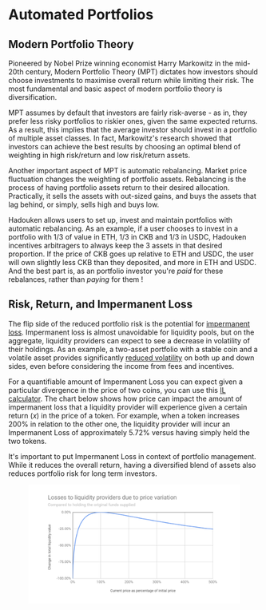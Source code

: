 # Automated Portfolios

## Modern Portfolio Theory

Pioneered by Nobel Prize winning economist Harry Markowitz in the mid-20th century, Modern Portfolio Theory (MPT) dictates how investors should choose investments to maximise overall return while limiting their risk. The most fundamental and basic aspect of modern portfolio theory is diversification.

MPT assumes by default that investors are fairly risk-averse - as in, they prefer less risky portfolios to riskier ones, given the same expected returns. As a result, this implies that the average investor should invest in a portfolio of multiple asset classes. In fact, Markowitz's research showed that investors can achieve the best results by choosing an optimal blend of weighting in high risk/return and low risk/return assets.

Another important aspect of MPT is automatic rebalancing. Market price fluctuation changes the weighting of portfolio assets. Rebalancing is the process of having portfolio assets return to their desired allocation. Practically, it sells the assets with out-sized gains, and buys the assets that lag behind, or simply, sells high and buys low.

Hadouken allows users to set up, invest and maintain portfolios with automatic rebalancing. As an example, if a user chooses to invest in a portfolio with 1/3 of value in ETH, 1/3 in CKB and 1/3 in USDC, Hadouken incentives arbitragers to always keep the 3 assets in that desired proportion. If the price of CKB goes up relative to ETH and USDC, the user will own slightly less CKB than they deposited, and more in ETH and USDC. And the best part is, as an portfolio investor you're _paid_ for these rebalances, rather than _paying_ for them !

## Risk, Return, and Impermanent Loss

The flip side of the reduced portfolio risk is the potential for [impermanent loss](https://academy.binance.com/en/articles/impermanent-loss-explained). Impermanent loss is almost unavoidable for liquidity pools, but on the aggregate, liquidity providers can expect to see a decrease in volatility of their holdings. As an example, a two-asset portfolio with a stable coin and a volatile asset provides significantly [reduced volatility](https://twitter.com/guil\_lambert/status/1412608674380632067) on both up and down sides, even before considering the income from fees and incentives.

For a quantifiable amount of Impermanent Loss you can expect given a particular divergence in the price of two coins, you can use this [IL calculator](https://dailydefi.org/tools/impermanent-loss-calculator/). The chart below shows how price can impact the amount of impermanent loss that a liquidity provider will experience given a certain return (_x_) in the price of a token. For example, when a token increases 200% in relation to the other one, the liquidity provider will incur an Impermanent Loss of approximately 5.72% versus having simply held the two tokens.

It's important to put Impermanent Loss in context of portfolio management. While it reduces the overall return, having a diversified blend of assets also reduces portfolio risk for long term investors.

<figure><img src="../.gitbook/assets/image (3) (2).png" alt=""><figcaption></figcaption></figure>
